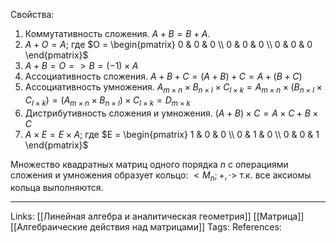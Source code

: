 Свойства:
1. Коммутативность сложения. $A+B=B+A$. 
2. $A+O=A$; где $O = \begin{pmatrix} 0 & 0 & 0 \\ 0 & 0 & 0 \\ 0 & 0 & 0 \end{pmatrix}$
3. $A+B=O => B=(-1) \times A$
4. Ассоциативность сложения. $A+B+C=(A+B)+C=A+(B+C)$
5. Ассоциативность умножения. $A_{m \times n} \times B_{n \times l} \times C_{l \times k} = A_{m \times n} \times (B_{n \times l} \times C_{l \times k}) = (A_{m \times n} \times B_{n \times l}) \times C_{l \times k}= D_{m \times k}$
6. Дистрибутивность сложения и умножения. $(A+B) \times C=A \times C + B \times C$
7. $A \times E = E \times A$; где $E = \begin{pmatrix} 1 & 0 & 0 \\ 0 & 1 & 0 \\ 0 & 0 & 1 \end{pmatrix}$

Множество квадратных матриц одного порядка $n$ с операциями сложения и умножения образует кольцо: $<M_{n};+,\cdot>$ т.к. все аксиомы кольца выполняются. 
___
Links: [[Линейная алгебра и аналитическая геометрия]] [[Матрица]] [[Алгебраические действия над матрицами]]
Tags:
References:
